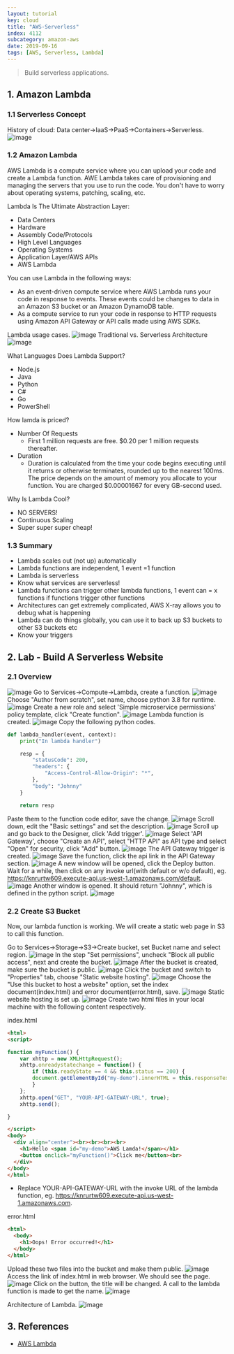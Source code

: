 ```yaml
---
layout: tutorial
key: cloud
title: "AWS-Serverless"
index: 4112
subcategory: amazon-aws
date: 2019-09-16
tags: [AWS, Serverless, Lambda]
---
```


> Build serverless applications.

## 1. Amazon Lambda
### 1.1 Serverless Concept
History of cloud: Data center->IaaS->PaaS->Containers->Serverless.
![image](/assets/images/cloud/4112/history-of-cloud.jpg)
### 1.2 Amazon Lambda
AWS Lambda is a compute service where you can upload your code and create a Lambda function. AWE Lambda takes care of provisioning and managing the servers that you use to run the code. You don't have to worry about operating systems, patching, scaling, etc.

Lambda Is The Ultimate Abstraction Layer:
* Data Centers
* Hardware
* Assembly Code/Protocols
* High Level Languages
* Operating Systems
* Application Layer/AWS APIs
* AWS Lambda

You can use Lambda in the following ways:
* As an event-driven compute service where AWS Lambda runs your code in response to events. These events could be changes to data in an Amazon S3 bucket or an Amazon DynamoDB table.
* As a compute service to run your code in response to HTTP requests using Amazon API Gateway or API calls made using AWS SDKs.

Lambda usage cases.
![image](/assets/images/cloud/4112/aws-lambda.jpg)
Traditional vs. Serverless Architecture
![image](/assets/images/cloud/4112/traditional-vs-serverless.jpeg)

What Languages Does Lambda Support?
* Node.js
* Java
* Python
* C#
* Go
* PowerShell

How lamda is priced?
* Number Of Requests
  - First 1 million requests are free. $0.20 per 1 million requests thereafter.
* Duration
  - Duration is calculated from the time your code begins executing until it returns or otherwise terminates, rounded up to the nearest 100ms. The price depends on the amount of memory you allocate to your function. You are charged $0.00001667 for every GB-second used.

Why Is Lambda Cool?
* NO SERVERS!
* Continuous Scaling
* Super super super cheap!

### 1.3 Summary
* Lambda scales out (not up) automatically
* Lambda functions are independent, 1 event =1 function
* Lambda is serverless
* Know what services are serverless!
* Lambda functions can trigger other lambda functions, 1 event can = x functions if functions trigger other functions
* Architectures can get extremely complicated, AWS X-ray allows you to debug what is happening
* Lambda can do things globally, you can use it to back up S3 buckets to other S3 buckets etc
* Know your triggers

## 2. Lab - Build A Serverless Website
### 2.1 Overview
![image](/assets/images/cloud/4112/10-2-build-serverless-1.png)
Go to Services->Compute->Lambda, create a function.
![image](/assets/images/cloud/4112/10-2-build-serverless-2.png)
Choose "Author from scratch", set name, choose python 3.8 for runtime.
![image](/assets/images/cloud/4112/10-2-build-serverless-3.png)
Create a new role and select 'Simple microservice permissions' policy template, click "Create function".
![image](/assets/images/cloud/4112/10-2-build-serverless-4.png)
Lambda function is created.
![image](/assets/images/cloud/4112/10-2-build-serverless-5.png)
Copy the following python codes.
```python
def lambda_handler(event, context):
    print("In lambda handler")

    resp = {
        "statusCode": 200,
        "headers": {
            "Access-Control-Allow-Origin": "*",
        },
        "body": "Johnny"
    }

    return resp
```
Paste them to the function code editor, save the change.
![image](/assets/images/cloud/4112/10-2-build-serverless-6.png)
Scroll down, edit the "Basic settings" and set the description.
![image](/assets/images/cloud/4112/10-2-build-serverless-7.png)
Scroll up and go back to the Designer, click 'Add trigger'.
![image](/assets/images/cloud/4112/10-2-build-serverless-8.png)
Select 'API Gateway', choose "Create an API", select "HTTP API" as API type and select "Open" for security, click "Add" button.
![image](/assets/images/cloud/4112/10-2-build-serverless-8-2.png)
The API Gateway trigger is created.
![image](/assets/images/cloud/4112/10-2-build-serverless-10.png)
Save the function, click the api link in the API Gateway section.
![image](/assets/images/cloud/4112/10-2-build-serverless-10-2.png)
A new window will be opened, click the Deploy button. Wait for a while, then click on any invoke url(with default or w/o default), eg. https://knrurtw609.execute-api.us-west-1.amazonaws.com/default.
![image](/assets/images/cloud/4112/10-2-build-serverless-10-3.png)
Another window is opened. It should return "Johnny", which is defined in the python script.
![image](/assets/images/cloud/4112/10-2-build-serverless-10-4.png)
### 2.2 Create S3 Bucket
Now, our lambda function is working. We will create a static web page in S3 to call this function.

Go to Services->Storage->S3->Create bucket, set Bucket name and select region.
![image](/assets/images/cloud/4112/10-2-build-serverless-15.png)
In the step "Set permissions", uncheck "Block all public access", next and create the bucket.
![image](/assets/images/cloud/4112/10-2-build-serverless-15-1.png)
After the bucket is created, make sure the bucket is public.
![image](/assets/images/cloud/4112/10-2-build-serverless-16.png)
Click the bucket and switch to "Properties" tab, choose "Static website hosting".
![image](/assets/images/cloud/4112/10-2-build-serverless-18.png)
Choose the "Use this bucket to host a website" option, set the index document(index.html) and error document(error.html), save.
![image](/assets/images/cloud/4112/10-2-build-serverless-19.png)
Static website hosting is set up.
![image](/assets/images/cloud/4112/10-2-build-serverless-20.png)
Create two html files in your local machine with the following content respectively.

index.html
```html
<html>
<script>

function myFunction() {
    var xhttp = new XMLHttpRequest();
    xhttp.onreadystatechange = function() {
        if (this.readyState == 4 && this.status == 200) {
        document.getElementById("my-demo").innerHTML = this.responseText;
        }
    };
    xhttp.open("GET", "YOUR-API-GATEWAY-URL", true);
    xhttp.send();

}

</script>
<body>
  <div align="center"><br><br><br><br>
    <h1>Hello <span id="my-demo">AWS Lamda!</span></h1>
    <button onclick="myFunction()">Click me</button><br>
  </div>
</body>
</html>
```
* Replace YOUR-API-GATEWAY-URL with the invoke URL of the lambda function, eg. https://knrurtw609.execute-api.us-west-1.amazonaws.com.

error.html
```html
<html>
  <body>
    <h1>Oops! Error occurred!</h1>
  </body>
</html>
```
Upload these two files into the bucket and make them public.
![image](/assets/images/cloud/4112/10-2-build-serverless-21.png)
Access the link of index.html in web browser. We should see the page.
![image](/assets/images/cloud/4112/10-2-build-serverless-22.png)
Click on the button, the title will be changed. A call to the lambda function is made to get the name.
![image](/assets/images/cloud/4112/10-2-build-serverless-23.png)

Architecture of Lambda.
![image](/assets/images/cloud/4112/10-3-serverless-diagram.png)

## 3. References
* [AWS Lambda](https://aws.amazon.com/lambda/)
